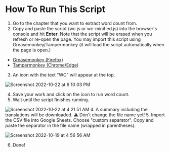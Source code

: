 # How To Run This Script

1. Go to the chapter that you want to extract word count from.
2. Copy and paste the script (wc.js or wc-minified.js) into the browser's console and hit **Enter**. Note that the script will be erased when you refresh or re-open the page. You may import this script using Greasemonkey/Tampermonkey (it will load the script automatically when the page is open.)
* [Greasemonkey (Firefox)](https://addons.mozilla.org/en-US/firefox/addon/greasemonkey/)
* [Tampermonkey (Chrome/Edge)](https://chrome.google.com/webstore/detail/tampermonkey/dhdgffkkebhmkfjojejmpbldmpobfkfo?hl=en)
3. An icon with the text "WC" will appear at the top.

![Screenshot 2022-10-22 at 6 10 03 PM](https://user-images.githubusercontent.com/70749497/197333686-faed0f27-0bae-458b-919e-f960c372d5f2.png)

4. Save your work and click on the icon to run word count.
6. Wait until the script finishes running. 

![Screenshot 2022-10-22 at 4 21 51 AM](https://user-images.githubusercontent.com/70749497/197282239-ee081439-0742-4dff-9170-3dbf62349d3e.png)
4. A summary including the translations will be downloaded. ⚠️ Don't change the file name yet!
5. Import the CSV file into Google Sheets. Choose "custom separator". Copy and paste the separator in the file name (wrapped in parentheses).

![Screenshot 2022-10-19 at 4 56 56 AM](https://user-images.githubusercontent.com/70749497/196543439-fe5ed153-c44b-49ec-be0b-564b7b42b9b9.png)

6. Done!

